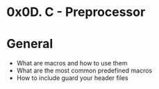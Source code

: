 # 0x0D. C - Preprocessor

# General
- What are macros and how to use them
- What are the most common predefined macros
- How to include guard your header files
